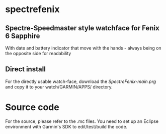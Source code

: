 # spectrefenix
## Spectre-Speedmaster style watchface for Fenix 6 Sapphire 
With date and battery indicator that move with the hands - always being on the opposite side for readability



## Direct install
For the directly usable watch-face, download the *SpectreFenix-main.prg* and copy it to your watch/GARMIN/APPS/ directory.

# Source code
For the source, please refer to the .mc files. You need to set up an Eclipse environment with Garmin's SDK to edit/test/build the code.
